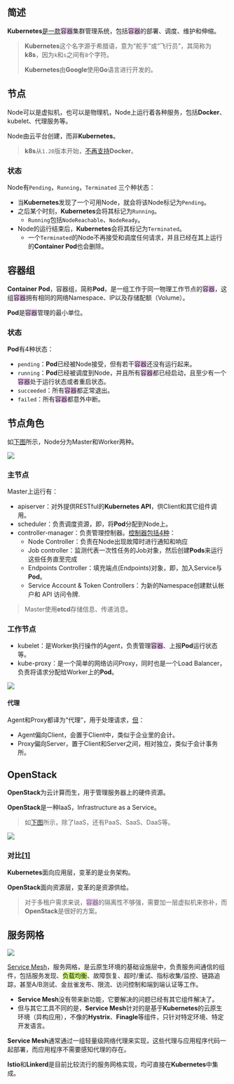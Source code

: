 ## 简述

**Kubernetes**[是一款](https://yeasy.gitbook.io/docker_practice/kubernetes)<span style=background:#f8d2ff>容器</span>集群管理系统，包括<span style=background:#f8d2ff>容器</span>的部署、调度、维护和伸缩。

> **Kubernetes**这个名字源于希腊语，意为“舵手”或“飞行员”，其简称为**k8s**，因为`k`和`s`之间有`8`个字符。
>
> **Kubernetes**由**Google**使用**Go**语言进行开发的。



## 节点

Node可以是虚拟机，也可以是物理机，Node上运行着各种服务，包括**Docker**、kubelet、代理服务等。

Node由云平台创建，而非**Kubernetes**。

> **k8s**从`1.20`版本开始，[不再支持](https://cloud.tencent.com/developer/article/1758588)**Docker**。

### 状态

Node有`Pending`，`Running`，`Terminated` 三个种状态：

- 当**Kubernetes**发现了一个可用Node，就会将该Node标记为`Pending`。
- 之后某个时刻，**Kubernetes**会将其标记为`Running`。
  - `Running`包括`NodeReachable`、`NodeReady`。
- Node的运行结束后，**Kubernetes**会将其标记为`Terminated`。
  - 一个`Terminated`的Node不再接受和调度任何请求，并且已经在其上运行的**Container Pod**也会删除。



## 容器组

**Container Pod**，容器组，简称**Pod**，是一组工作于同一物理工作节点的<span style=background:#f8d2ff>容器</span>，这组<span style=background:#f8d2ff>容器</span>拥有相同的网络Namespace、IP以及存储配额（Volume）。

**Pod**是<span style=background:#f8d2ff>容器</span>管理的最小单位。

### 状态

**Pod**有4种状态：

- `pending`：**Pod**已经被Node接受，但有若干<span style=background:#f8d2ff>容器</span>还没有运行起来。
- `running`：**Pod**已经被调度到Node，并且所有<span style=background:#f8d2ff>容器</span>都已经启动，且至少有一个<span style=background:#f8d2ff>容器</span>处于运行状态或者重启状态。
- `succeeded`：所有<span style=background:#f8d2ff>容器</span>都正常退出。
- `failed`：所有<span style=background:#f8d2ff>容器</span>都意外中断。



## 节点角色

如[下图](https://yeasy.gitbook.io/docker_practice/kubernetes/design)所示，Node分为Master和Worker两种。

![](../images/6/kubernetes_architecture.png)

### 主节点

Master上运行有：

- apiserver：对外提供RESTful的**Kubernetes API**，供Client和其它组件调用。
- scheduler：负责调度资源，即，将**Pod**分配到Node上。
- controller-manager：负责管理控制器。[控制器包括4种](https://kubernetes.io/zh/docs/concepts/overview/components/#kube-controller-manager)：
  - Node Controller：负责在Node出现故障时进行通知和响应
  - Job controller：监测代表一次性任务的Job对象，然后创建**Pods**来运行这些任务直至完成
  - Endpoints Controller：填充端点(Endpoints)对象，即，加入Service与**Pod**。
  - Service Account & Token Controllers：为新的Namespace创建默认帐户和 API 访问令牌.

> Master使用**etcd**存储信息、传递消息。

### 工作节点

- kubelet：是Worker执行操作的Agent，负责管理<span style=background:#f8d2ff>容器</span>、上报**Pod**运行状态等。
- kube-proxy：是一个简单的网络访问Proxy，同时也是一个Load Balancer，负责将请求分配给Worker上的**Pod**。

![](../images/6/kube_proxy.png)

#### 代理

Agent和Proxy都译为“代理”，用于处理请求，[但](https://blog.csdn.net/antony1776/article/details/107835249)：

- Agent偏向Client，会置于Client中，类似于企业里的会计。
- Proxy偏向Server，置于Client和Server之间，相对独立，类似于会计事务所。



## OpenStack

**OpenStack**为云计算而生，用于管理服务器上的硬件资源。

**OpenStack**是一种IaaS，Infrastructure as a Service。

> 如[下图](https://zhuanlan.zhihu.com/p/35598437)所示，除了IaaS，还有PaaS、SaaS、DaaS等。

![](../images/6/Iaas、PaaS、SaaS.jpg)

### 对比[[1]](https://www.zhihu.com/question/26895729/answer/298988959)

**Kubernetes**面向应用层，变革的是业务架构。

**OpenStack**面向资源层，变革的是资源供给。

> 对于多租户需求来说，<span style=background:#f8d2ff>容器</span>的隔离性不够强，需要加一层虚拟机来弥补，而**OpenStack**是很好的方案。



## 服务网格

![](../images/6/service_mesh.png)

[Service Mesh](https://jimmysong.io/istio-handbook/concepts/what-is-service-mesh.html)，服务网格，是云原生环境的基础设施层中，负责服务间通信的组件，包括服务发现、<span style=background:#d4fe7f>负载均衡</span>、故障恢复、超时/重试、指标收集/监控、链路追踪，甚至A/B测试、金丝雀发布、限流、访问控制和端到端认证等工作。

- **Service Mesh**没有带来新功能，它要解决的问题已经有其它组件解决了。
- 但与其它工具不同的是，**Service Mesh**针对的是基于**Kubernetes**的云原生环境（异构应用），不像的**Hystrix**、**Finagle**等组件，只针对特定环境、特定开发语言。

**Service Mesh**通常通过一组轻量级网络代理来实现，这些代理与应用程序代码一起部署，而应用程序不需要感知代理的存在。

**Istio**和**Linkerd**是目前比较流行的服务网格实现，均可直接在**Kubernetes**中集成。

